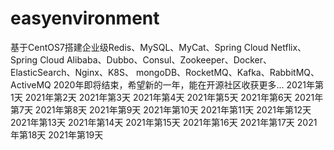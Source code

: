 # easyenvironment
基于CentOS7搭建企业级Redis、MySQL、MyCat、Spring Cloud Netflix、Spring Cloud Alibaba、Dubbo、Consul、Zookeeper、Docker、ElasticSearch、Nginx、K8S、 mongoDB、RocketMQ、Kafka、RabbitMQ、ActiveMQ
2020年即将结束，希望新的一年，能在开源社区收获更多...
2021年第1天
2021年第2天
2021年第3天
2021年第4天
2021年第5天
2021年第6天
2021年第7天
2021年第8天
2021年第9天
2021年第10天
2021年第11天
2021年第12天
2021年第13天
2021年第14天
2021年第15天
2021年第16天
2021年第17天
2021年第18天
2021年第19天